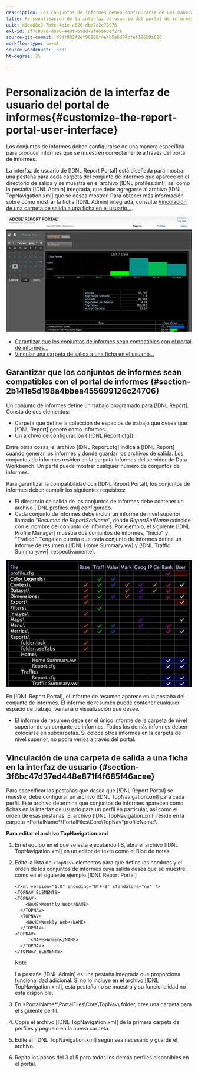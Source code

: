 ```yaml
---
description: Los conjuntos de informes deben configurarse de una manera específica para producir informes que se muestren correctamente a través del portal de informes.
title: Personalización de la interfaz de usuario del portal de informes
uuid: d1ea88e2-7b9e-4b1e-a826-dbe7c2e75976
exl-id: 1f7c807d-d896-448f-b9dd-9fe6a68ef27e
source-git-commit: d9df90242ef96188f4e4b5e6d04cfef196b0a628
workflow-type: tm+mt
source-wordcount: '530'
ht-degree: 2%

---
```


# Personalización de la interfaz de usuario del portal de informes{#customize-the-report-portal-user-interface}

Los conjuntos de informes deben configurarse de una manera específica para producir informes que se muestren correctamente a través del portal de informes.

La interfaz de usuario de [!DNL Report Portal] está diseñada para mostrar una pestaña para cada carpeta del conjunto de informes que aparece en el directorio de salida y se muestra en el archivo [!DNL profiles.xml], así como la pestaña [!DNL Admin] integrada, que debe agregarse al archivo [!DNL TopNavigation.xml] que se desea mostrar. Para obtener más información sobre cómo mostrar la ficha [!DNL Admin] integrada, consulte [Vinculación de una carpeta de salida a una ficha en el usuario...](../../../home/c-rpt-oview/c-install-rpt-port/c-rpt-port-user-inter.md#section-3f6bc47d37ed448e871f4f685f46acee).

![](assets/report_portal_home.png)

* [Garantizar que los conjuntos de informes sean compatibles con el portal de informes...](../../../home/c-rpt-oview/c-install-rpt-port/c-rpt-port-user-inter.md#section-2b141e5d198a4bbea455699126c24706)
* [Vincular una carpeta de salida a una ficha en el usuario...](../../../home/c-rpt-oview/c-install-rpt-port/c-rpt-port-user-inter.md#section-3f6bc47d37ed448e871f4f685f46acee)

## Garantizar que los conjuntos de informes sean compatibles con el portal de informes {#section-2b141e5d198a4bbea455699126c24706}

Un conjunto de informes define un trabajo programado para [!DNL Report]. Consta de dos elementos:

* Carpeta que define la colección de espacios de trabajo que desea que [!DNL Report] genere como informes.
* Un archivo de configuración ( [!DNL Report.cfg]).

Entre otras cosas, el archivo [!DNL Report.cfg] indica a [!DNL Report] cuándo generar los informes y dónde guardar los archivos de salida. Los conjuntos de informes residen en la carpeta Informes del servidor de Data Workbench. Un perfil puede mostrar cualquier número de conjuntos de informes.

Para garantizar la compatibilidad con [!DNL Report Portal], los conjuntos de informes deben cumplir los siguientes requisitos:

* El directorio de salida de los conjuntos de informes debe contener un archivo [!DNL profiles.xml] configurado.
* Cada conjunto de informes debe incluir un informe de nivel superior llamado &quot;*Resumen de ReportSetName*&quot;, donde *ReportSetName* coincide con el nombre del conjunto de informes. Por ejemplo, el siguiente [!DNL Profile Manager] muestra dos conjuntos de informes, &quot;Inicio&quot; y &quot;Tráfico&quot;. Tenga en cuenta que cada conjunto de informes define un informe de resumen ( [!DNL Home Summary.vw] y [!DNL Traffic Summary.vw], respectivamente).

![](assets/rptPort_scrn_RptSets.png)

En [!DNL Report Portal], el informe de resumen aparece en la pestaña del conjunto de informes. El informe de resumen puede contener cualquier espacio de trabajo, ventana o visualización que desee.

* El informe de resumen debe ser el único informe de la carpeta de nivel superior de un conjunto de informes. Todos los demás informes deben colocarse en subcarpetas. Si coloca otros informes en la carpeta de nivel superior, no podrá verlos a través del portal.

## Vinculación de una carpeta de salida a una ficha en la interfaz de usuario {#section-3f6bc47d37ed448e871f4f685f46acee}

Para especificar las pestañas que desea que [!DNL Report Portal] se muestre, debe configurar un archivo [!DNL TopNavigation.xml] para cada perfil. Este archivo determina qué conjuntos de informes aparecen como fichas en la interfaz de usuario para un perfil en particular, así como el orden de esas pestañas. El archivo [!DNL TopNavigation.xml] reside en la carpeta \*PortalName*\PortalFiles\Core\TopNav\*profileName*.

**Para editar el archivo TopNavigation.xml**

1. En el equipo en el que se está ejecutando IIS, abra el archivo [!DNL TopNavigation.xml] en un editor de texto como el Bloc de notas.
1. Edite la lista de `<TopNav>` elementos para que defina los nombres y el orden de los conjuntos de informes cuya salida desea que se muestre, como en el siguiente ejemplo:[!DNL Report Portal]

   ```
   <?xml version="1.0" encoding="UTF-8" standalone="no" ?>
   <TOPNAV_ELEMENTS>
   <TOPNAV>
       <NAME>Monthly Web</NAME>
     </TOPNAV>
     <TOPNAV>
       <NAME>Weekly Web</NAME>
     </TOPNAV>
   <TOPNAV> 
         <NAME>Admin</NAME> 
     </TOPNAV>
   </TOPNAV_ELEMENTS>
   ```

   >[!NOTE]
   >
   >La pestaña [!DNL Admin] es una pestaña integrada que proporciona funcionalidad adicional. Si no lo incluye en el archivo [!DNL TopNavigation.xml], esta pestaña no se muestra y su funcionalidad no está disponible.

1. En \*PortalName*\PortalFiles\Core\TopNav\ folder, cree una carpeta para el siguiente perfil.
1. Copie el archivo [!DNL TopNavigation.xml] de la primera carpeta de perfiles y péguelo en la nueva carpeta.
1. Edite el [!DNL TopNavigation.xml] según sea necesario y guarde el archivo.
1. Repita los pasos del 3 al 5 para todos los demás perfiles disponibles en el portal.
